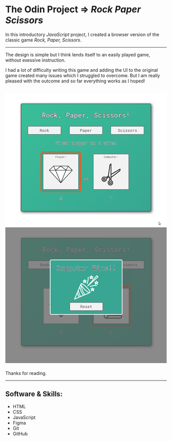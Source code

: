 # **The Odin Project =>** *Rock Paper Scissors*

In this introductory *JavaScript* project, I created a browser version of the classic game *Rock, Paper, Scissors*.

---
The design is simple but I think lends itself to an easily played game, without exessive instruction.

I had a lot of difficulty writing this game and adding the UI to the original game created many issues which I struggled to overcome. But I am really pleased with the outcome and so far everything works as I hoped!

![Link](./images/gamePlay.png)
![Link](./images/gameWinner.png)
---


Thanks for reading.

---

## Software & Skills: ##
* HTML
* CSS
* JavaScript
* Figma
* Git
* GitHub
